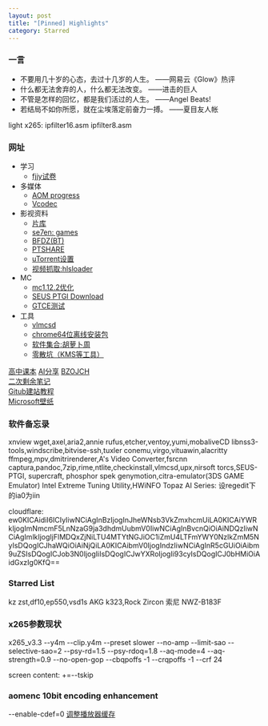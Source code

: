 ```yaml
---
layout: post
title: "[Pinned] Highlights"
category: Starred
---
```


### 一言

- 不要用几十岁的心态，去过十几岁的人生。 ——网易云《Glow》热评
- 什么都无法舍弃的人，什么都无法改变。 ——进击的巨人
- 不管是怎样的回忆，都是我们活过的人生。  ——Angel Beats!
- 若结局不如你所愿，就在尘埃落定前奋力一搏。  ——夏目友人帐


light x265: ipfilter16.asm ipfilter8.asm

### 网址

- 学习
  - [fjjy试卷](http://sj.fjjy.org)
- 多媒体
  - [AOM progress](https://datastudio.google.com/reporting/a84c7736-99c3-4ff5-a9df-92deae923294/page/oDYAB)
  - [Vcodec](https://blog.csdn.net/vn9PLgZvnPs1522s82g/article/details/85271034)
- 影视资料
  - [片库](https://pianku.tv)
  - [se7en: games](http://se7en.ws)  
  - [BFDZ(BT)](https://www.bfdz.ink)
  - [PTSHARE](http://www.ptshare.org/)
  - [uTorrent设置](https://zhuanlan.zhihu.com/p/30937917)
  - [视频抓取:hlsloader](https://www.hlsloader.com)
- MC
  - [mc1.12.2优化](https://tieba.baidu.com/p/6014635071)
  - [SEUS PTGI Download](https://yiff.party/patreon/4847727)
  - [GTCE测试](https://github.com/GregTecher/mc-tuning)
- 工具
  - [vlmcsd](http://wind4.github.io/vlmcsd/)
  - [chrome64位离线安装包](https://www.google.com/chrome/?platform=win64&standalone=1)
  - [软件集合:胡萝卜周](http://www.carrotchou.blog/)
  - [零散坑（KMS等工具）](https://03k.org/kms.html)

[高中课本](http://www.kebenzhan.com)
[AI分享](https://blog.csdn.net/v_JULY_v)
[BZOJCH](http://ruanx.pw/bzojch/)  
[二次剩余笔记](https://blog.csdn.net/a_crazy_czy/article/details/51959546)  
[Gitub建站教程](http://yanping.me/cn/blog/2012/03/18/github-pages-step-by-step/)  
[Microsoft壁纸](https://support.microsoft.com/zh-cn/help/18826)  

### 软件备忘录

xnview
wget,axel,aria2,annie
rufus,etcher,ventoy,yumi,mobaliveCD
libnss3-tools,windscribe,bitvise-ssh,tuxler
conemu,virgo,vituawin,alacritty
ffmpeg,mpv,dmitrirenderer,A's Video Converter,fsrcnn
captura,pandoc,7zip,rime,ntlite,checkinstall,vlmcsd,upx,nirsoft
torcs,SEUS-PTGI, supercraft, phosphor
spek
genymotion,citra-emulator(3DS GAME Emulator)
Intel Extreme Tuning Utility,HWiNFO
Topaz AI Series: 设regedit下的ia0为iin

cloudflare:
ew0KICAidiI6ICIyIiwNCiAgInBzIjogInJheWNsb3VkZmxhcmUiLA0KICAiYWRkIjogImNmcmF5LnNzaG9ja3dhdmUubmV0IiwNCiAgInBvcnQiOiAiNDQzIiwNCiAgImlkIjogIjFlMDQxZjNiLTU4MTYtNGJiOC1iZmU4LTFmYWY0NzlkZmM5NyIsDQogICJhaWQiOiAiNjQiLA0KICAibmV0IjogIndzIiwNCiAgInR5cGUiOiAibm9uZSIsDQogICJob3N0IjogIiIsDQogICJwYXRoIjogIi93cyIsDQogICJ0bHMiOiAidGxzIg0KfQ==

### Starred List
kz zst,df10,ep550,vsd1s
AKG k323,Rock Zircon
索尼 NWZ-B183F

### x265参数现状

x265_v3.3 --y4m --clip.y4m --preset slower --no-amp --limit-sao --selective-sao=2 --psy-rd=1.5 --psy-rdoq=1.8 --aq-mode=4 --aq-strength=0.9 --no-open-gop --cbqpoffs -1 --crqpoffs -1 --crf 24

screen content: +=--tskip

### aomenc 10bit encoding enhancement

--enable-cdef=0
[调整播放器缓存](https://old.reddit.com/r/AV1/comments/gjq2mv/drastically_improving_av1_playback/)

